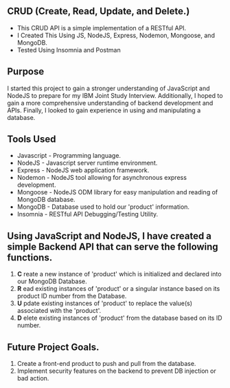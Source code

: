 ## CRUD (Create, Read, Update, and Delete.)
- This CRUD API is a simple implementation of a RESTful API.
- I Created This Using JS, NodeJS, Express, Nodemon, Mongoose, and MongoDB.
- Tested Using Insomnia and Postman

## Purpose
I started this project to gain a stronger understanding of JavaScript and NodeJS to prepare for my IBM Joint Study Interview.
Additionally, I hoped to gain a more comprehensive understanding of backend development and APIs.
Finally, I looked to gain experience in using and manipulating a database.

## Tools Used
- Javascript - Programming language.
- NodeJS - Javascript server runtime environment.
- Express - NodeJS web application framework.
- Nodemon - NodeJS tool allowing for asynchronous express development.
- Mongoose - NodeJS ODM library for easy manipulation and reading of MongoDB database.
- MongoDB - Database used to hold our 'product' information.
- Insomnia - RESTful API Debugging/Testing Utility.

## Using JavaScript and NodeJS, I have created a simple Backend API that can serve the following functions.
1. <b>C</b> reate a new instance of 'product' which is initialized and declared into our MongoDB Database.
2. <b>R</b> ead existing instances of 'product' or a singular instance based on its product ID number from the Database.
3. <b>U</b> pdate existing instances of 'product' to replace the value(s) associated with the 'product'.
4. <b>D</b> elete existing instances of 'product' from the database based on its ID number.

## Future Project Goals.
1. Create a front-end product to push and pull from the database.
2. Implement security features on the backend to prevent DB injection or bad action.
